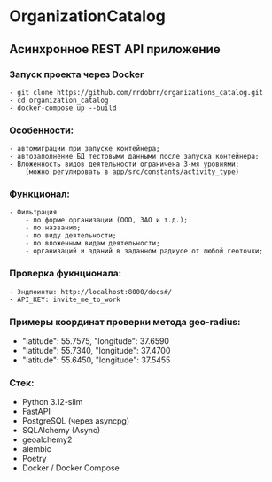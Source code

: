 

# OrganizationCatalog
## Асинхронное REST API приложение

### Запуск проекта через Docker
    - git clone https://github.com/rrdobrr/organizations_catalog.git
    - cd organization_catalog
    - docker-compose up --build


### Особенности:
    - автомиграции при запуске контейнера;
    - автозаполнение БД тестовыми данными после запуска контейнера;
    - Вложенность видов деятельности ограничена 3-мя уровнями;
        (можно регулировать в app/src/constants/activity_type)

### Функционал:
    - Фильтрация
        - по форме организации (ООО, ЗАО и т.д.);
        - по названию;
        - по виду деятельности;
        - по вложенным видам деятельности;
        - организаций и зданий в заданном радиусе от любой геоточки;

### Проверка фукнционала:
    - Эндпоинты: http://localhost:8000/docs#/
    - API_KEY: invite_me_to_work

### Примеры координат проверки метода geo-radius:
  - "latitude": 55.7575, "longitude": 37.6590
  - "latitude": 55.7340, "longitude": 37.4700 
  - "latitude": 55.6450, "longitude": 37.5455


### Стек:
  - Python 3.12-slim
  - FastAPI
  - PostgreSQL (через asyncpg)
  - SQLAlchemy (Async)
  - geoalchemy2
  - alembic
  - Poetry
  - Docker / Docker Compose


